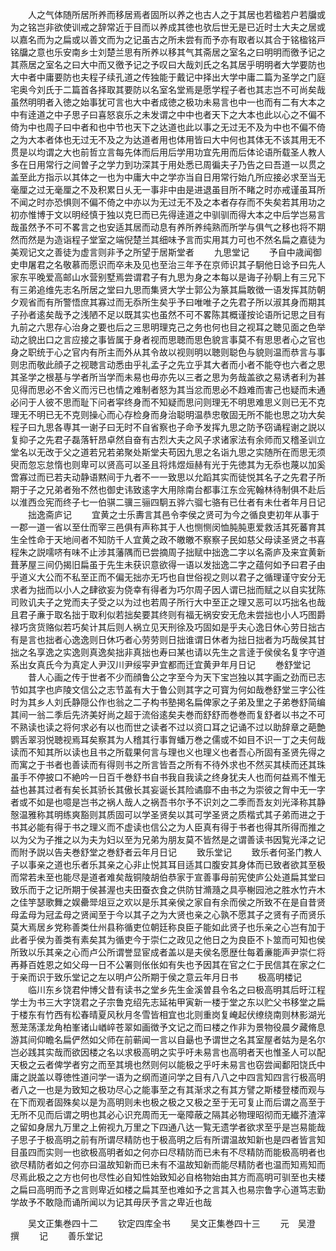 <!-- { "loadSidebar": true } -->
　　人之气体随所居所养而移居焉者固所以养之也古人之于其居也若楹若户若牖或为之铭岂非欲使训戒之辞常近于目而以养成其徳也欤后世无是已近时士大夫之居或以嘉名而为之扁或以善文而为之记虽古之所未尝有而予亦有取者以其合于铭楹铭戸铭牖之意也乐安南乡士刘楚兰思有所养以移其气其斋居之室名之曰明明而徼予记之其燕居之室名之曰大中而又徼予记之予叹曰大哉刘氏之名其居乎明明者大学要防也大中者中庸要防也夫程子续孔道之传独能于戴记中择出大学中庸二篇为圣学之门庭宅奥今刘氏于二篇首各择取其要防以名室名堂焉是愿学程子者也其志岂不可尚矣哉虽然明明者入徳之始事犹可言也大中者成徳之极功未易言也中一也而有二有大本之中有逹道之中子思子曰喜怒哀乐之未发谓之中中也者天下之大本也此以心之不偏不倚为中也周子曰中者和也中节也天下之达道也此以事之无过无不及为中也不偏不倚之为大本者体也无过无不及之为达道者用也体用皆曰大中何也其体无不该其用无不贯是以均谓之大也前哲立言每先体而后用后学用功宜先用而后体论语所载圣人教人多在日用常行之间曽子之学力到功深其于用处悉已周徧夫子乃告之曰吾道一以贯之盖至此方指示以其体之一也为中庸大中之学亦当自日用常行始凢所应接必求至当无毫厘之过无毫厘之不及积累日乆无一事非中由是进退虽目所不睹之时亦戒谨虽耳所不闻之时亦恐惧则不偏不倚之中亦以为无过无不及之本者存存而不失矣若其用功之初亦惟博于文以明经慎于独以克巳而已先得逹道之中驯驯而得大本之中后学岂易言哉虽然予不可不畧言之也安适其居而动息有养所养纯熟而所学与俱气之移也将不期然而然是为造诣程子堂室之端倪楚兰其细味予言而实用其力可也不然名扁之嘉徒为美观记文之善徒为虚言则非予之所望于居斯堂者
　　九思堂记
　　予自中歳闻御史申屠君之名敬慕而愿识而卒未及见也至治三年予在京师识其子駉他日谂予曰先人家东平晚爱高邮山水营别墅焉尝谓君子有九思为身之本每以是诲子孙駉上有三兄下有三弟追维先志名所居之堂曰九思而集贤大学士郭公为篆其扁敢徴一语发挥其防朝夕观省而有所警悟庶其寡过而无忝所生矣乎予曰唯唯子之先君子所以淑其身而期其子孙者逺矣哉予之浅陋不足以既其实也虽然不可不畧陈其概谨按论语所记思之目有九前之六思存心治身之要也后之三思明理克己之务也何也目之视耳之聴见面之色举动之貌出口之言应接之事皆属于身者视而思聴而思色貌言事莫不有思思者心之官也身之职统于心之官内有所主而外从其令故以视则明以聴则聪色与貌则温而恭言与事则忠而敬此顔子之视聴言动悉由乎礼孟子之先立乎其大者而小者不能夺也六者之思其圣学之根基与学者所当学而未易也毋亦先以三者之思为务哉盖欲之易诱者利为甚见得而思必不舍义而污已也情之难制者怒为其当忿而思必不趋难而害己也疑而未通必问于人彼不思而耻下问者寜终身而不知疑而思问则理无不明思难思义则已无不克理无不明已无不克则操心而心存检身而身治聪明温恭忠敬固无所不能也思之功大矣程子曰九思各専其一谢子曰无时不自省察也子命予发挥九思之防予窃诵程谢之説以复抑子之先君子磊落轩昂卓然自奋有古烈大夫之风子求诸家法有余师而又稽圣训立堂名以无改于父之道若兄若弟聚处斯堂夫苟因九思之名诣九思之实随所在而思无须臾而忽忘怠惰也则卑可以贤高可以圣且将炜煜烜赫有光于先徳其为无忝也蔑以加奚啻寡过而已若夫动静语黙间于九者不一一致思以允蹈其实而徒悦其名子之先君子所期于子之兄弟者殆不然也御史讳致逺字大用除南台都事江东佥宪翰林待制俱不赴后以淮西佥宪而终子七一伯骐二骥三骊四駉五骅六骝七骆有已仕者有未仕者年月日记
　　拙逸斋庐记
　　宜黄之士乐夀言其邑令李侯之贤可为今之循良吏初年从事于一郡一道一省以至仕而宰三邑俱有声称其于人也恻恻闵恤肫肫恵爱救活其死蕃育其生全性命于天地间者不知防千人宜黄之政不皦皦不察察子民如慈父母读圣贤之书喜程朱之説嚅哜有味不止涉其藩隅而已尝摘周子拙赋中拙逸二字以名斋庐及来宜黄新葺茅屋三间仍揭旧扁虽于先生未获识意欲得一语以发拙逸二字之蕴何如予曰君子由乎道义大公而不私至正而不偏无拙亦无巧也自世俗视之则以君子之循理谨守安分无求者为拙而以小人之肆欲妄为侥幸有得者为巧尔周子因人谓已拙而赋之以自实犹陈司败讥夫子之党而夫子受之以为过也若周子所行大中至正之理又恶可以巧拙名也哉且君子亷于取名拙于取利似若拙矣要其终则有福无祸安安无危未尝拙也小人巧图爵禄巧贪货赂似若巧矣计其后则人祸立见天刑徐及巧固如是乎夫心逸日休心劳日拙古有是言也拙者心逸逸则日休巧者心劳劳则日拙谁谓日休者为拙日拙者为巧哉侯其甘拙之名享逸之实逸则真逸矣拙非真拙也寿曰某也请以先生之言逹于侯侯名复字守道系出女真氏今为真定人尹汉川尹绥寜尹宜都而迁宜黄尹年月日记
　　巻舒堂记
　　昔人心画之传于世者不少而顔鲁公之字至今为天下宝岂独以其字画之劲而已志节如其字也庐陵文信公之志节盖有大于鲁公则其字之可寳为何如哉巻舒堂三字公徃时为其乡人刘氏静隠公作也翁之二子构书塾掲名扁俾家之子弟及里之子弟巻舒简编其间一翁二季后先济美好尚之超于流俗逺矣夫巻而舒舒而巻巻而复舒者以书之不可不熟读也读之将何求必有以也而世之读者不过以资口耳之记诵不过以助辞章之葩艶鹦舌翠羽悦聴视焉耳矣察其为人稽其行事胷蟠万巻之儒或不如目不识一丁之夫何哉读而不知其所以读也且书之所载果何言与理也义也理义也者吾心所固有圣贤先得之而寓之于书者也善读而有得则书之所言皆吾之所有不待外求也不然买其椟而还其珠虽手不停披口不絶吟一日百千巻舒书自书我自我读之终身犹夫人也而何益焉不惟无益也甚其过者有矣长其骄长其傲长其妄诞长其险谲靡不由书之为崇彼之胷中无一字者或不如是也噫是岂书之祸人哉人之祸吾书尔予不识刘之二季而吾友刘光泽称其静慤温雅称其明练爽豁则其质固可以学圣贤矣以其可学圣贤之质楷式其子弟而进之于书其必能有得于书之理义而不虚读也信公之为人臣真有得于书者也得其所得而推之以为父为子推之以为夫为妇以至为兄弟为朋友莫不皆然是之谓善读书因覧光泽之记而附予説以告夫巻舒堂之巻舒者云年月日记
　　致乐堂记
　　致乐者何圣门教人子以事亲之道也乐者乐其亲之心非止悦其耳目适其口腹安其身体而已致者欲其至极而常若未至也能尽是道者难矣哉铜陵胡伯恭家于宣善事母前宪使庐公处道扁其堂曰致乐而于之记所期于侯甚渥也夫田蚕衣食之供防甘滫瀡之具亭榭园池之胜水竹卉木之佳竽瑟歌舞之娱罍斝俎豆之欢以是乐其亲侯之家自有余而侯之所致不在是自昔贤母孟母为冠孟母之贤闻至于今以其子之为大贤也亲之心孰不愿其子之贤有子而贤乐莫大焉居乡党称善类仕州县称循吏位朝廷称良臣子能如此贤子也乐亲之心岂有加于此者乎侯为善类有素矣其为循吏今于崇仁之政见之他日之为良臣不卜筮而可知也侯所致以乐其亲之心而卢公所谓誉显宦成者盖以是夫侯名愿歴仕每着亷能声尹崇仁将再朞百姓恩之如父母一日不公署则伥伥如有失也予因其在官之仁于民信其在家之仁于亲而识于致乐堂记之左以明卢公所期于侯之意云年月日书
　　极高明楼记
　　临川东乡饶君仲博父昔有读书之堂乡先生金溪曽县令名之曰极高明其后旴江程学士为书三大字饶君之子宗鲁克绍先志延祐甲寅新一楼于堂之东以贮父书移堂之扁于楼东有竹西有松春晴夏风秋月冬雪皆相宜也北则重岗复崦起伏缭绕南则林影湖光葱茏荡漾龙角柏峯诸山崷崪苍翠如画徴予文记之而曰楼之作非为景物役晨夕藏脩息游其间仰瞻名扁俨然如父师在前蕲闻一言以自朂也予谓世之名其室屋者姑为是名尔岂必践其实哉而欲因楼之名以求极高明之实乎吁未易言也高明者天也惟圣人可以配天极之云者俾学者穷之而至其境也然则何以能极之乎吁未易言也窃尝闻鄱阳饶氏中庸之説盖以尊徳性道问学一语为之纲而道问学之目有八八之中四言知四言行极高明者八之一也是为致知之极功尽心之能事至之有其渐求之有其方譬之斯楼登楼而观与在下而观者固殊矣以是为高明则未也极之极之又极之至于无可复止而后谓之高至于无所不见而后谓之明也其必心识充周而无一毫障蔽之隔其必物理昭彻而无纎芥渣滓之留如身居九万里之上俯视九万里之下四通八达一覧无遗学者欲求至乎是岂易能哉子思子于极高明之前有所谓尽精防也于极高明之后有所谓温故知新也是四者皆言知目虽四而实则一也欲极高明者如之何亦曰尽精防而已未有不尽精防而能极高明者也欲尽精防者如之何亦曰温故知新而已未有不温故知新而能尽精防者也温而知焉知而尽焉此极之之方也何也尽性必自知性始致知必自格物始由其方而高明可驯至也夫楼之扁曰高明而予之言则卑近如楼之扁其至也难如予之言其入也易宗鲁字心道笃志勤学故予不敢隐而诵所闻以为记其毋厌予言之卑近也哉










　　吴文正集巻四十二
　　钦定四库全书
　　吴文正集巻四十三
　　元　吴澄　撰
　　记
　　善乐堂记
